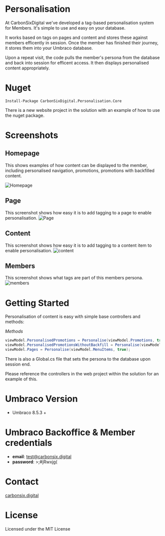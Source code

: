 # Personalisation
At CarbonSixDigital we've developed a tag-based personalisation system for Members. It's simple to use and easy on your database. 

It works based on tags on pages and content and stores these against members efficently in session. Once the member has finished their journey, it stores them into your Umbraco database. 

Upon a repeat visit, the code pulls the member's persona from the database and back into session for efficent access. It then displays personalised content appropriately. 

# Nuget

`Install-Package CarbonSixDigital.Personalisation.Core`

There is a new website project in the solution with an example of how to use the nuget package. 

# Screenshots

## Homepage

This shows examples of how content can be displayed to the member, including personalised navigation, promotions, promotions with backfilled content. 

![Homepage](screenshots/homepage.jpg)

## Page
This screenshot shows how easy it is to add tagging to a page to enable personalisation.
![Page](screenshots/page.jpg)

## Content
This screenshot shows how easy it is to add tagging to a content item to enable personalisation.
![content](screenshots/content.jpg)

## Members
This screenshot shows what tags are part of this members persona. 
![members](screenshots/members.jpg)

# Getting Started

Personalisation of content is easy with simple base controllers and methods: 

*Methods*
```csharp
viewModel.PersonalisedPromotions = Personalise(viewModel.Promotions, true);
viewModel.PersonalisedPromotionsWithoutBackfill = Personalise(viewModel.Promotions);
viewModel.Pages = Personalise(viewModel.MenuItems, true);
```

There is also a Global.cs file that sets the persona to the database upon session end.  

Please reference the controllers in the web project within the solution for an example of this. 

# Umbraco Version
- Umbraco 8.5.3 +

# Umbraco Backoffice & Member credentials
- **email**: test@carbonsix.digital
- **password**: >;#jRwxjg(

# Contact
[carbonsix.digital](https://carbonsix.digital/contact-us/)

# License
Licensed under the MIT License

